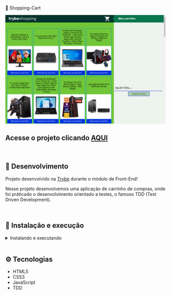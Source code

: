 🛒 Shopping-Cart

![Preview Projeto](./preview.png)

## Acesse o projeto clicando <a href="">AQUI</a>

<br />

## 📡 Desenvolvimento

Projeto desenvolvido na <a href="https://betrybe.com/" target="_blank">Trybe</a> durante o módulo de Front-End!

Nesse projeto desenvolvemos uma aplicação de carrinho de compras, onde foi práticado o desenvolvimento orientado a testes, o famoso TDD (Test Driven Development).

<br />

## 🚀 Instalação e execução

  <details>
    <summary>Instalando e executando</summary>
    <br />

### 1 - Clone o repositório:

```
git clone git@github.com:Eliedson1979/shoppingcart.git
```

### 2 - Apos ter o repositório clonado em sua maquina, execute este comando para acessar a pasta do projeto:

```sh
cd shoppingcart
```

### 3 - Dentro da pasta do projeto, execute o index:

```
Acesse o Index.html

```
### 5 - Acesse a aplicação:

Abrindo na porta padrão que o React usa: <http://localhost:3000/> em seu navegador.

  </details>
<br />

## ⚙️ Tecnologias

* HTML5
* CSS3
* JavaScript
* TDD
